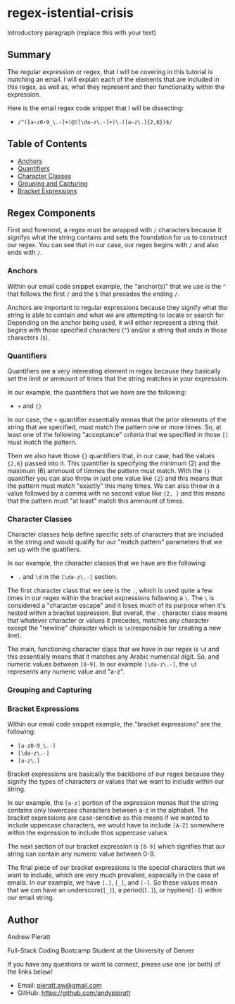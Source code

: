 # regex-istential-crisis

Introductory paragraph (replace this with your text)

## Summary

The regular expression or regex, that I will be covering in this tutorial is matching an email. I will explain each of the elements that are included in this regex, as well as, what they represent and their functionality within the expression.

Here is the email regex code snippet that I will be dissecting:

- `/^([a-z0-9_\.-]+)@([\da-z\.-]+)\.([a-z\.]{2,6})$/`

## Table of Contents

- [Anchors](#anchors)
- [Quantifiers](#quantifiers)
- [Character Classes](#character-classes)
- [Grouping and Capturing](#grouping-and-capturing)
- [Bracket Expressions](#bracket-expressions)

## Regex Components

First and foremost, a regex must be wrapped with `/` characters because it signifys what the string contains and sets the foundation for us to construct our regex. You can see that in our case, our regex begins with `/` and also ends with `/`.

### Anchors

Within our email code snippet example, the "anchor(s)" that we use is the `^` that follows the first `/` and the `$` that precedes the ending `/`.

Anchors are important to regular expressions because they signify what the string is able to contain and what we are attempting to locate or search for. Depending on the anchor being used, it will either represent a string that begins with those specified characters (`^`) and/or a string that ends in those characters (`$`).

### Quantifiers

Quantifiers are a very interesting element in regex because they basically set the limit or ammount of times that the string matches in your expression.

In our example, the quantifiers that we have are the following:

- `+` and `{}`

In our case, the `+` quantifier essentially menas that the prior elements of the string that we specified, must match the pattern one or more times. So, at least one of the following "acceptance" criteria that we specified in those `[]` must match the pattern.

Then we also have those `{}` quantifiers that, in our case, had the values `{2,6}` passed into it. This quantifier is specifying the minimum (2) and the maximum (6) ammount of timmes the pattern must match. With the `{}` quantifier you can also throw in just one value like `{2}` and this means that the pattern must match "exactly" this many times. We can also throw in a value followed by a comma with no second value like `{2, }` and this means that the pattern must "at least" match this ammount of times.

### Character Classes

Character classes help define specific sets of characters that are included in the string and would qualify for our "match pattern" parameters that we set up with the quatifiers.

In our example, the character classes that we have are the following:

- `.` and `\d` in the `[\da-z\.-]` section.

The first character class that we see is the `.`, which is used quite a few times in our regex within the bracket expressions following a `\`. The `\` is considered a "character escape" and it loses much of its purpose when it's nested within a bracket expression. But overall, the `.` character class means that whatever character or values it precedes, matches any character except the "newline" character which is `\n`(responsible for creating a new line).

The main, functioning character class that we have in our regex is `\d` and this essentially means that it matches any Arabic numerical digit. So, and numeric values between `[0-9]`. In our example `[\da-z\.-]`, the `\d` represents any numeric value and "a-z".

### Grouping and Capturing

### Bracket Expressions

Within our email code snippet example, the "bracket expressions" are the following:

- `[a-z0-9_\.-]`
- `[\da-z\.-]`
- `[a-z\.]`

Bracket expressions are basically the backbone of our regex because they signify the types of characters or values that we want to include within our string.

In our example, the `[a-z]` portion of the expression menas that the string contains only lowercase characters between a-z in the alphabet. The bracket expressions are case-sensitive so this means if we wanted to include uppercase characters, we would have to include `[A-Z]` somewhere within the expression to include thos uppercase values.

The next section of our bracket expression is `[0-9]` which signifies that our string can contain any numeric value between 0-9.

The final piece of our bracket expressions is the special characters that we want to include, which are very much prevalent, especially in the case of emails. In our example, we have `[.]`, `[_]`, and `[-]`. So these values mean that we can have an underscore(`[_]`), a period(`[.]`), or hyphen(`[-]`) within our email string.

## Author

Andrew Pieratt

Full-Stack Coding Bootcamp Student at the University of Denver

If you have any questions or want to connect, please use one (or both) of the links below!

- Email: pieratt.aw@gmail.com
- GitHub: https://github.com/andypieratt
